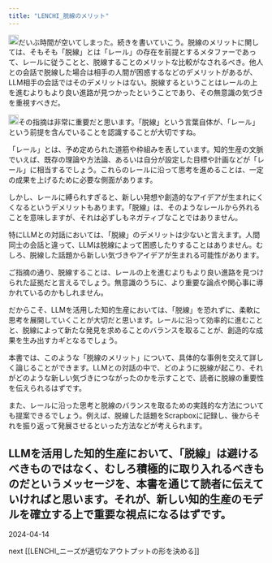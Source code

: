 ```yaml
---
title: "LENCHI_脱線のメリット"
---
```


<img src='https://scrapbox.io/api/pages/nishio/nishio/icon' alt='nishio.icon' height="19.5"/>だいぶ時間が空いてしまった。続きを書いていこう。脱線のメリットに関しては、そもそも「脱線」とは「レール」の存在を前提とするメタファーであって、レールに従うことと、脱線することのメリットな比較がなされるべき。他人との会話で脱線した場合は相手の人間が困惑するなどのデメリットがあるが、LLM相手の会話ではそのデメリットはない。脱線するということはレールの上を進むよりもより良い進路が見つかったということであり、その無意識の気づきを重視すべきだ。

<img src='https://scrapbox.io/api/pages/nishio/claude/icon' alt='claude.icon' height="19.5"/>その指摘は非常に重要だと思います。「脱線」という言葉自体が、「レール」という前提を含んでいることを認識することが大切ですね。

「レール」とは、予め定められた道筋や枠組みを表しています。知的生産の文脈でいえば、既存の理論や方法論、あるいは自分が設定した目標や計画などが「レール」に相当するでしょう。これらのレールに沿って思考を進めることは、一定の成果を上げるために必要な側面があります。

しかし、レールに縛られすぎると、新しい発想や創造的なアイデアが生まれにくくなるというデメリットもあります。「脱線」は、そのようなレールから外れることを意味しますが、それは必ずしもネガティブなことではありません。

特にLLMとの対話においては、「脱線」のデメリットは少ないと言えます。人間同士の会話と違って、LLMは脱線によって困惑したりすることはありません。むしろ、脱線した話題から新しい気づきやアイデアが生まれる可能性があります。

ご指摘の通り、脱線することは、レールの上を進むよりもより良い進路を見つけられた証拠だと言えるでしょう。無意識のうちに、より重要な論点や関心事に導かれているのかもしれません。

だからこそ、LLMを活用した知的生産においては、「脱線」を恐れずに、柔軟に思考を展開していくことが大切だと思います。レールに沿って効率的に進むことと、脱線によって新たな発見を求めることのバランスを取ることが、創造的な成果を生み出すカギとなるでしょう。

本書では、このような「脱線のメリット」について、具体的な事例を交えて詳しく論じることができます。LLMとの対話の中で、どのように脱線が起こり、それがどのような新しい気づきにつながったのかを示すことで、読者に脱線の重要性を伝えられるはずです。

また、レールに沿った思考と脱線のバランスを取るための実践的な方法についても提案できるでしょう。例えば、脱線した話題をScrapboxに記録し、後からそれを振り返って発展させるといった方法などが考えられます。

LLMを活用した知的生産において、「脱線」は避けるべきものではなく、むしろ積極的に取り入れるべきものだというメッセージを、本書を通じて読者に伝えていければと思います。それが、新しい知的生産のモデルを確立する上で重要な視点になるはずです。
---
2024-04-14

next [[LENCHI_ニーズが適切なアウトプットの形を決める]]

